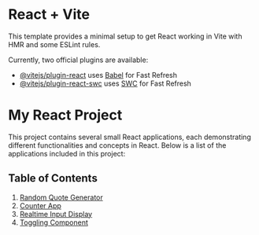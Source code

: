 # React + Vite

This template provides a minimal setup to get React working in Vite with HMR and some ESLint rules.

Currently, two official plugins are available:

- [@vitejs/plugin-react](https://github.com/vitejs/vite-plugin-react/blob/main/packages/plugin-react/README.md) uses [Babel](https://babeljs.io/) for Fast Refresh
- [@vitejs/plugin-react-swc](https://github.com/vitejs/vite-plugin-react-swc) uses [SWC](https://swc.rs/) for Fast Refresh

# My React Project

This project contains several small React applications, each demonstrating different functionalities and concepts in React. Below is a list of the applications included in this project:

## Table of Contents

1. [Random Quote Generator](#random-quote-generator)
2. [Counter App](#counter-app)
3. [Realtime Input Display](#realtime-input-display)
4. [Toggling Component](#toggling-component)
